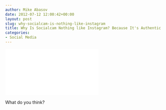 ```yaml
---
author: Mike Abasov
date: 2012-07-12 12:00:42+00:00
layout: post
slug: why-socialcam-is-nothing-like-instagram
title: Why Is Socialcam Nothing like Instagram? Because It's Authentic!
categories:
- Social Media
---
```


<div class="embed-container"><iframe src="//www.youtube.com/embed/bpiKNyMC2PA" frameborder="0" allowfullscreen></iframe></div>

What do you think?

<!-- more -->